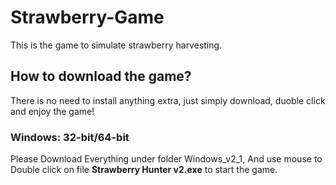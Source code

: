 # Strawberry-Game
This is the game to simulate strawberry harvesting.
## How to download the game?
There is no need to install anything extra, just simply download, duoble click and enjoy the game!
### Windows: 32-bit/64-bit
Please Download Everything under folder Windows_v2_1,
And use mouse to Double click on file **Strawberry Hunter v2.exe** to start the game.
